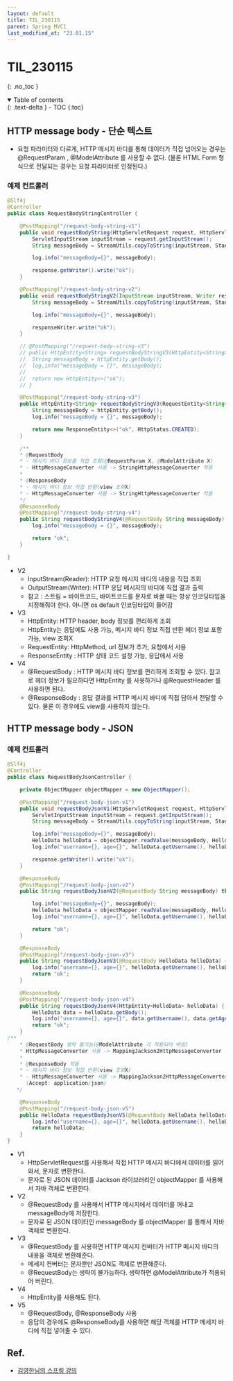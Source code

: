```yaml
---
layout: default
title: TIL_230115
parent: Spring MVC1
last_modified_at: "23.01.15"
---
```


# TIL_230115
{: .no_toc }

<details open markdown="block">
  <summary>
    Table of contents
  </summary>
  {: .text-delta }
- TOC
{:toc}
</details>


## HTTP message body - 단순 텍스트
- 요청 파라미터와 다르게, HTTP 메시지 바디를 통해 데이터가 직접 넘어오는 경우는 @RequestParam , @ModelAttribute 를 사용할 수 없다. (물론 HTML Form 형식으로 전달되는 경우는 요청 파라미터로 인정된다.)

### 예제 컨트롤러

```java
@Slf4j
@Controller
public class RequestBodyStringController {

	@PostMapping("/request-body-string-v1")
	public void requestBodyString(HttpServletRequest request, HttpServletResponse response) throws IOException {
		ServletInputStream inputStream = request.getInputStream();
		String messageBody = StreamUtils.copyToString(inputStream, StandardCharsets.UTF_8);

		log.info("messageBody={}", messageBody);

		response.getWriter().write("ok");
	}

	@PostMapping("/request-body-string-v2")
	public void requestBodyStringV2(InputStream inputStream, Writer responseWriter) throws IOException {
		String messageBody = StreamUtils.copyToString(inputStream, StandardCharsets.UTF_8);

		log.info("messageBody={}", messageBody);

		responseWriter.write("ok");
	}

	// @PostMapping("/request-body-string-v3")
	// public HttpEntity<String> requestBodyStringV3(HttpEntity<String> httpEntity) {
	// 	String messageBody = httpEntity.getBody();
	// 	log.info("messageBody = {}", messageBody);
	//
	// 	return new HttpEntity<>("ok");
	// }

	@PostMapping("/request-body-string-v3")
	public HttpEntity<String> requestBodyStringV3(RequestEntity<String> httpEntity) {
		String messageBody = httpEntity.getBody();
		log.info("messageBody = {}", messageBody);

		return new ResponseEntity<>("ok", HttpStatus.CREATED);
	}

	/**
    * @RequestBody
	* - 메시지 바디 정보를 직접 조회(@RequestParam X, @ModelAttribute X)
	* - HttpMessageConverter 사용 -> StringHttpMessageConverter 적용 
	*
	* @ResponseBody
	* - 메시지 바디 정보 직접 반환(view 조회X)
	* - HttpMessageConverter 사용 -> StringHttpMessageConverter 적용 
	*/
	@ResponseBody
	@PostMapping("/request-body-string-v4")
	public String requestBodyStringV4(@RequestBody String messageBody) {
		log.info("messageBody = {}", messageBody);

		return "ok";
	}

}

```

- V2
	- InputStream(Reader): HTTP 요청 메시지 바디의 내용을 직접 조회 
	- OutputStream(Writer): HTTP 응답 메시지의 바디에 직접 결과 출력
	- 참고 : 스트림 = 바이트코드, 바이트코드를 문자로 바꿀 때는 항상 인코딩타입을 지정해줘야 한다. 아니면 os default 인코딩타입이 들어감
- V3
	- HttpEntity: HTTP header, body 정보를 편리하게 조회
	- HttpEntity는 응답에도 사용 가능, 메시지 바디 정보 직접 반환 헤더 정보 포함 가능, view 조회X
	- RequestEntity: HttpMethod, url 정보가 추가, 요청에서 사용 
	- ResponseEntity : HTTP 상태 코드 설정 가능, 응답에서 사용
- V4
	- @RequestBody : HTTP 메시지 바디 정보를 편리하게 조회할 수 있다. 참고로 헤더 정보가 필요하다면 HttpEntity 를 사용하거나 @RequestHeader 를 사용하면 된다.
	- @ResponseBody : 응답 결과를 HTTP 메시지 바디에 직접 담아서 전달할 수 있다. 물론 이 경우에도 view를 사용하지 않는다.

## HTTP message body - JSON

### 예제 컨트롤러

```java
@Slf4j
@Controller
public class RequestBodyJsonController {

	private ObjectMapper objectMapper = new ObjectMapper();

	@PostMapping("/request-body-json-v1")
	public void requestBodyJsonV1(HttpServletRequest request, HttpServletResponse response) throws IOException {
		ServletInputStream inputStream = request.getInputStream();
		String messageBody = StreamUtils.copyToString(inputStream, StandardCharsets.UTF_8);

		log.info("messageBody={}", messageBody);
		HelloData helloData = objectMapper.readValue(messageBody, HelloData.class);
		log.info("username={}, age={}", helloData.getUsername(), helloData.getAge());

		response.getWriter().write("ok");
	}

	@ResponseBody
	@PostMapping("/request-body-json-v2")
	public String requestBodyJsonV2(@RequestBody String messageBody) throws IOException {

		log.info("messageBody={}", messageBody);
		HelloData helloData = objectMapper.readValue(messageBody, HelloData.class);
		log.info("username={}, age={}", helloData.getUsername(), helloData.getAge());

		return "ok";
	}

	@ResponseBody
	@PostMapping("/request-body-json-v3")
	public String requestBodyJsonV3(@RequestBody HelloData helloData) {
		log.info("username={}, age={}", helloData.getUsername(), helloData.getAge());
		return "ok";
	}

	@ResponseBody
	@PostMapping("/request-body-json-v4")
	public String requestBodyJsonV4(HttpEntity<HelloData> helloData) {
		HelloData data = helloData.getBody();
		log.info("username={}, age={}", data.getUsername(), data.getAge());
		return "ok";
	}
/**
	* @RequestBody 생략 불가능(@ModelAttribute 가 적용되어 버림)
	* HttpMessageConverter 사용 -> MappingJackson2HttpMessageConverter (content- type: application/json)
	*
	* @ResponseBody 적용
	* - 메시지 바디 정보 직접 반환(view 조회X)
	* - HttpMessageConverter 사용 -> MappingJackson2HttpMessageConverter 적용
	  (Accept: application/json)
   */

	@ResponseBody
	@PostMapping("/request-body-json-v5")
	public HelloData requestBodyJsonV5(@RequestBody HelloData helloData) {
		log.info("username={}, age={}", helloData.getUsername(), helloData.getAge());
		return helloData;
	}
}

```

- V1 
	- HttpServletRequest를 사용해서 직접 HTTP 메시지 바디에서 데이터를 읽어와서, 문자로 변환한다. 
	- 문자로 된 JSON 데이터를 Jackson 라이브러리인 objectMapper 를 사용해서 자바 객체로 변환한다.
- V2
	- @RequestBody 를 사용해서 HTTP 메시지에서 데이터를 꺼내고 messageBody에 저장한다.
	- 문자로 된 JSON 데이터인 messageBody 를 objectMapper 를 통해서 자바 객체로 변환한다.
- V3
	- @RequestBody 를 사용하면 HTTP 메시지 컨버터가 HTTP 메시지 바디의 내용을 객체로 변환해준다.
	- 메세지 컨버터는 문자뿐만 JSON도 객체로 변환해준다.
	- @RequestBody는 생략이 불가능하다. 생략하면 @ModelAttribute가 적용되어 버린다.
- V4
	- HttpEntity를 사용해도 된다.
- V5
	- @RequestBody, @ResponseBody 사용
	- 응답의 경우에도 @ResponseBody를 사용하면 해당 객체를 HTTP 메세지 바디에 직접 넣어줄 수 있다.
	

## Ref.
- <a href="https://www.inflearn.com/course/%EC%8A%A4%ED%94%84%EB%A7%81-mvc-1/dashboard">김영한님의 스프링 강의</a>
